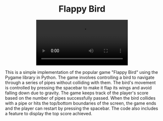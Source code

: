 <h1 align="center">Flappy Bird</h1>

<div align="center">
  <video src="https://github.com/tejaspundlik/flappy-bird/assets/101443790/40d2d668-a620-4e8c-acc3-95ba85bd1584" />
</div>


<p>This is a simple implementation of the popular game "Flappy Bird" using the Pygame library in Python. The game involves controlling a bird to navigate through a series of pipes without colliding with them. The bird's movement is controlled by pressing the spacebar to make it flap its wings and avoid falling down due to gravity. The game keeps track of the player's score based on the number of pipes successfully passed. When the bird collides with a pipe or hits the top/bottom boundaries of the screen, the game ends and the player can restart by pressing the spacebar. The code also includes a feature to display the top score achieved.</p>
